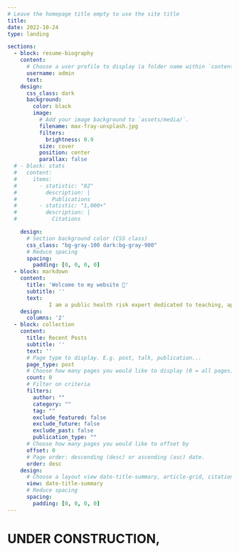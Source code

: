 ```yaml
---
# Leave the homepage title empty to use the site title
title:
date: 2022-10-24
type: landing

sections:
  - block: resume-biography
    content:
      # Choose a user profile to display (a folder name within `content/authors/`)
      username: admin
      text:
    design:
      css_class: dark
      background:
        color: black
        image:
          # Add your image background to `assets/media/`.
          filename: max-fray-unsplash.jpg
          filters:
            brightness: 0.9
          size: cover
          position: center
          parallax: false
  # - block: stats
  #   content:
  #     items:
  #       - statistic: "82"
  #         description: |
  #           Publications
  #       - statistic: "1,000+"
  #         description: |
  #           Citations

    design:
      # Section background color (CSS class)
      css_class: "bg-gray-100 dark:bg-gray-900"
      # Reduce spacing
      spacing:
        padding: [0, 0, 0, 0]
  - block: markdown
    content:
      title: 'Welcome to my website 👋'
      subtitle: ''
      text:  
             I am a public health risk expert dedicated to teaching, application, and scientific development of quantitative risk analysis and decision-making in public health. You will find more about my specialty in these areas including quality risk management (QRM), multiple criteria decision making (MCDM) on this website.  
    design:
      columns: '2'
  - block: collection
    content:
      title: Recent Posts
      subtitle: ''
      text: ''
      # Page type to display. E.g. post, talk, publication...
      page_type: post
      # Choose how many pages you would like to display (0 = all pages)
      count: 0
      # Filter on criteria
      filters:
        author: ""
        category: ""
        tag: ""
        exclude_featured: false
        exclude_future: false
        exclude_past: false
        publication_type: ""
      # Choose how many pages you would like to offset by
      offset: 0
      # Page order: descending (desc) or ascending (asc) date.
      order: desc
    design:
      # Choose a layout view date-title-summary, article-grid, citation, card
      view: date-title-summary
      # Reduce spacing
      spacing:
        padding: [0, 0, 0, 0]
---
```

# UNDER CONSTRUCTION,